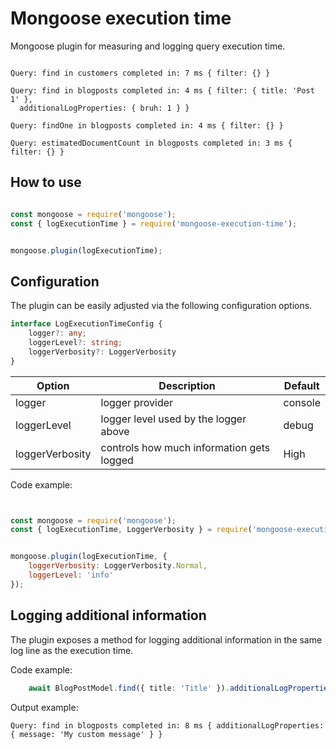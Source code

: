 
# Mongoose execution time

Mongoose plugin for measuring and logging query execution time.


```

Query: find in customers completed in: 7 ms { filter: {} }

Query: find in blogposts completed in: 4 ms { filter: { title: 'Post 1' },
  additionalLogProperties: { bruh: 1 } }

Query: findOne in blogposts completed in: 4 ms { filter: {} }

Query: estimatedDocumentCount in blogposts completed in: 3 ms { filter: {} }

```

## How to use

```js

const mongoose = require('mongoose');
const { logExecutionTime } = require('mongoose-execution-time');


mongoose.plugin(logExecutionTime);

```


## Configuration


The plugin can be easily adjusted via the following configuration options.

```ts
interface LogExecutionTimeConfig {
    logger?: any;
    loggerLevel?: string;
    loggerVerbosity?: LoggerVerbosity
}
```


| Option  | Description  | Default  |
|---|---|---|
| logger  | logger provider  | console   |
| loggerLevel  | logger level used by the logger above  | debug  |
| loggerVerbosity  | controls how much information gets logged  | High  |


Code example:

```js


const mongoose = require('mongoose');
const { logExecutionTime, LoggerVerbosity } = require('mongoose-execution-time');


mongoose.plugin(logExecutionTime, {
    loggerVerbosity: LoggerVerbosity.Normal,
    loggerLevel: 'info'
});

```
## Logging additional information

The plugin exposes a method for logging additional information in the same log line as the execution time.

Code example:

```ts
    await BlogPostModel.find({ title: 'Title' }).additionalLogProperties({ message: 'My custom message'});
```

Output example:

```
Query: find in blogposts completed in: 8 ms { additionalLogProperties: { message: 'My custom message' } }
```